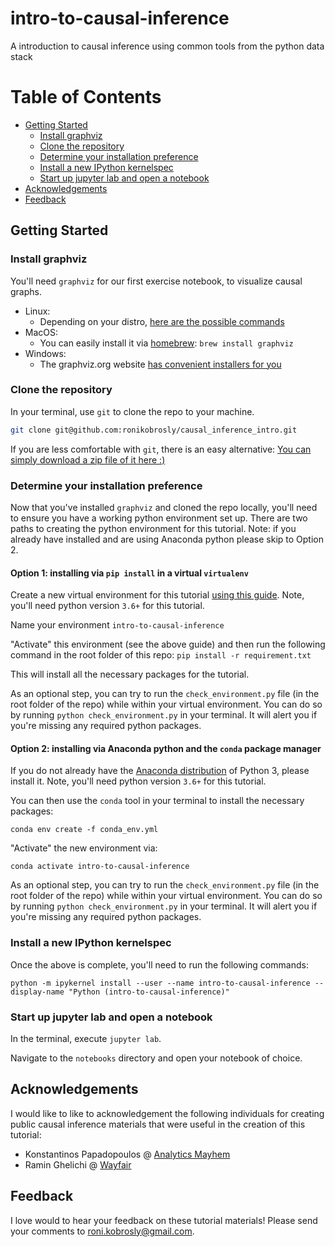 # intro-to-causal-inference

A introduction to causal inference using common tools from the python data stack


# Table of Contents

- [Getting Started](#getting-started)
  - [Install graphviz](#install-graphviz)
  - [Clone the repository](#clone-the-repository)
  - [Determine your installation preference](#determine-your-installation-preference)
  - [Install a new IPython kernelspec](#install-a-new-ipython-kernelspec)
  - [Start up jupyter lab and open a notebook](#start-up-jupyter-lab-and-open-a-notebook)
- [Acknowledgements](#acknowledgements)
- [Feedback](#feedback)


## Getting Started

### Install graphviz

You'll need `graphviz` for our first exercise notebook, to visualize causal graphs.

- Linux:
  - Depending on your distro, [here are the possible commands](https://graphviz.org/download/#linux) 
- MacOS: 
  - You can easily install it via [homebrew](https://docs.brew.sh/Installation): `brew install graphviz`
- Windows: 
  - The graphviz.org website [has convenient installers for you](https://graphviz.org/download/#windows)


### Clone the repository

In your terminal, use `git` to clone the repo to your machine.

```bash
git clone git@github.com:ronikobrosly/causal_inference_intro.git
```

If you are less comfortable with `git`, there is an easy alternative: [You can simply download a zip file of it here :)](https://github.com/ronikobrosly/causal_inference_intro/archive/refs/heads/main.zip)


### Determine your installation preference

Now that you've installed `graphviz` and cloned the repo locally, you'll need to ensure you have a working python environment set up. There are two paths to creating the python environment for this tutorial. Note: if you already have installed and are using Anaconda python please skip to Option 2. 


#### Option 1: installing via `pip install` in a virtual `virtualenv`

Create a new virtual environment for this tutorial [using this guide]([https://realpython.com/python-virtual-environments-a-primer/#using-virtual-environments](https://www.geeksforgeeks.org/creating-python-virtual-environment-windows-linux/)). Note, you'll need python version `3.6+` for this tutorial. 

Name your environment `intro-to-causal-inference`

"Activate" this environment (see the above guide) and then run the following command in the root folder of this repo:
`pip install -r requirement.txt`

This will install all the necessary packages for the tutorial.

As an optional step, you can try to run the `check_environment.py` file (in the root folder of the repo)
while within your virtual environment. You can do so by running `python check_environment.py` in your terminal. It will alert you if you're missing any required python packages.


#### Option 2: installing via Anaconda python and the `conda` package manager

If you do not already have the [Anaconda distribution](https://www.anaconda.com/download/) of Python 3,
please install it. Note, you'll need python version `3.6+` for this tutorial. 

You can then use the `conda` tool in your terminal to install the necessary packages:

`conda env create -f conda_env.yml`

"Activate" the new environment via:

`conda activate intro-to-causal-inference`

As an optional step, you can try to run the `check_environment.py` file (in the root folder of the repo)
while within your virtual environment. You can do so by running `python check_environment.py` in your terminal. It will alert you if you're missing any required python packages.


### Install a new IPython kernelspec

Once the above is complete, you'll need to run the following commands:

`python -m ipykernel install --user --name intro-to-causal-inference --display-name "Python (intro-to-causal-inference)"`


### Start up jupyter lab and open a notebook

In the terminal, execute `jupyter lab`.

Navigate to the `notebooks` directory and open your notebook of choice.


## Acknowledgements

I would like to like to acknowledgement the following individuals for creating public causal inference 
materials that were useful in the creation of this tutorial:

- Konstantinos Papadopoulos @ [Analytics Mayhem](https://analyticsmayhem.com/)
- Ramin Ghelichi @ [Wayfair](https://www.aboutwayfair.com/tech-innovation/the-importance-of-covariates-in-causal-inference)

## Feedback

I love would to hear your feedback on these tutorial materials!
Please send your comments to <roni.kobrosly@gmail.com>.

